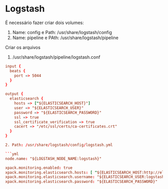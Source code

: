 # Logstash

É necessário fazer criar dois volumes:
1. Name: config e Path: /usr/share/logstash/config
2. Name: pipeline e PAth: /usr/share/logstash/pipeline

Criar os arquivos
1. /usr/share/logstash/pipeline/logstash.conf 

```conf
input {
  beats {
    port => 5044
  }
}

output {
  elasticsearch {
    hosts => ["${ELASTICSEARCH_HOST}"]
    user => "${ELASTICSEARCH_USER}"
    password => "${ELASTICSEARCH_PASSWORD}"
    ssl => true
    ssl_certificate_verification => true
    cacert => "/etc/ssl/certs/ca-certificates.crt"
  }
}

2. Path: /usr/share/logstash/config/logstash.yml

```yml
node.name: "${LOGSTASH_NODE_NAME:logstash}"

xpack.monitoring.enabled: true
xpack.monitoring.elasticsearch.hosts: [ "${ELASTICSEARCH_HOST:http://elasticsearch:9200}" ]
xpack.monitoring.elasticsearch.username: "${ELASTICSEARCH_USER:logstash_internal}"
xpack.monitoring.elasticsearch.password: "${ELASTICSEARCH_PASSWORD}"

```
